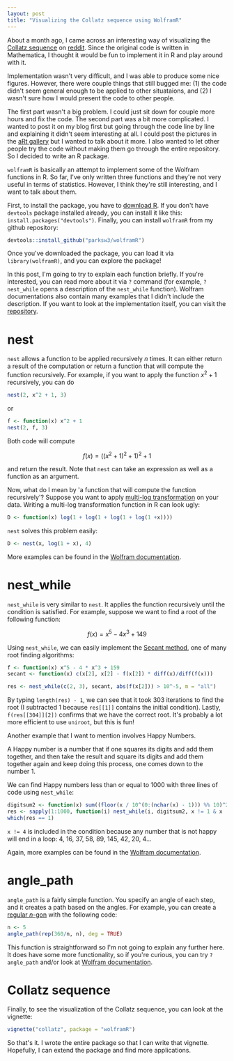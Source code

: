 ```yaml
---
layout: post
title: "Visualizing the Collatz sequence using WolframR"
---
```


About a month ago, I came across an interesting way of visualizing the [Collatz sequence](https://en.wikipedia.org/wiki/Collatz_conjecture) on [reddit](https://www.reddit.com/r/math/comments/38cg9r/a_beautiful_picture_related_to_collatz_conjecture/). Since the original code is written in Mathematica, I thought it would be fun to implement it in R and play around with it.

Implementation wasn't very difficult, and I was able to produce some nice figures. However, there were couple things that still bugged me: (1) the code didn't seem general enough to be applied to other situataions, and (2) I wasn't sure how I would present the code to other people. 

The first part wasn't a big problem. I could just sit down for couple more hours and fix the code. The second part was a bit more complicated. I wanted to post it on my blog first but going through the code line by line and explaining it didn't seem interesting at all. I could post the pictures in the [aRt gallery](https://parksw3.github.io/gallery/) but I wanted to talk about it more. I also wanted to let other people try the code without making them go through the entire repository. So I decided to write an R package.

`wolframR` is basically an attempt to implement some of the Wolfram functions in R. So far, I've only written three functions and they're not very useful in terms of statistics. However, I think they're still interesting, and I want to talk about them.

First, to install the package, you have to [download R](https://cran.r-project.org/mirrors.html). If you don't have `devtools` package installed already, you can install it like this: `install.packages("devtools")`. Finally, you can install `wolframR` from my github repository:

```r
devtools::install_github("parksw3/wolframR")
```

Once you've downloaded the package, you can load it via `library(wolframR)`, and you can explore the package!

In this post, I'm going to try to explain each function briefly. If you're interested, you can read more about it via `?` command (for example, `?nest_while` opens a description of the `nest_while` function). Wolfram documentations also contain many examples that I didn't include the description. If you want to look at the implementation itself, you can visit the [repository](https://github.com/parksw3/wolframR).

nest
====

`nest` allows a function to be applied recursively $n$ times. It can either return a result of the computation or return a function that will compute the function recursively. For example, if you want to apply the function $x^2 + 1$ recursively, you can do

```r
nest(2, x^2 + 1, 3) 
```
or

```r
f <- function(x) x^2 + 1
nest(2, f, 3)
```

Both code will compute 

$$
f(x) = \left(\left(x^2 + 1\right)^2 + 1\right)^2 + 1
$$

and return the result. Note that `nest` can take an expression as well as a function as an argument.

Now, what do I mean by 'a function that will compute the function recursively'? Suppose you want to apply [multi-log transformation](http://onlinelibrary.wiley.com/doi/10.2307/20168092/pdf) on your data. Writing a multi-log transformation function in R can look ugly:

```r
D <- function(x) log(1 + log(1 + log(1 + log(1 +x))))
```

`nest` solves this problem easily:

```r
D <- nest(x, log(1 + x), 4)
```

More examples can be found in the [Wolfram documentation](http://reference.wolfram.com/language/ref/Nest.html).

nest_while
====

`nest_while` is very similar to `nest`. It applies the function recursively until the condition is satisfied. For example, suppose we want to find a root of the following function:

$$
f(x) = x^5 - 4 x^3 + 149
$$

Using `nest_while`, we can easily implement the [Secant method](https://en.wikipedia.org/wiki/Secant_method), one of many root finding algorithms:

```r
f <- function(x) x^5 - 4 * x^3 + 159
secant <- function(x) c(x[2], x[2] - f(x[2]) * diff(x)/diff(f(x)))

res <- nest_while(c(2, 3), secant, abs(f(x[2])) > 10^-5, m = "all")
```

By typing `length(res) - 1`, we can see that it took 303 iterations to find the root (I subtracted 1 because `res[[1]]` contains the initial condition). Lastly, `f(res[[304]][2])` confirms that we have the correct root. It's probably a lot more efficient to use `uniroot`, but this is fun!

Another example that I want to mention involves Happy Numbers.

<p class="message">
A Happy number is a number that if one squares its digits and add them together, and then take the result and square its digits and add them together again and keep doing this process, one comes down to the number 1.
</p>

We can find Happy numbers less than or equal to 1000 with three lines of code using `nest_while`:

```r
digitsum2 <- function(x) sum((floor(x / 10^(0:(nchar(x) - 1))) %% 10)^2)
res <- sapply(1:1000, function(i) nest_while(i, digitsum2, x != 1 & x != 4))
which(res == 1)
```
`x != 4` is included in the condition because any number that is not happy will end in a loop: 4, 16, 37, 58, 89, 145, 42, 20, 4...

Again, more examples can be found in the [Wolfram documentation](http://reference.wolfram.com/language/ref/Nest.html).

angle_path
====

`angle_path` is a fairly simple function. You specify an angle of each step, and it creates a path based on the angles. For example, you can create a [regular $n$-gon](https://en.wikipedia.org/wiki/Regular_polygon) with the following code:

```r
n <- 5
angle_path(rep(360/n, n), deg = TRUE)
```

This function is straightforward so I'm not going to explain any further here. It does have some more functionality, so if you're curious, you can try `?angle_path` and/or look at [Wolfram documentation](https://reference.wolfram.com/language/ref/AnglePath.html).

Collatz sequence
==========

Finally, to see the visualization of the Collatz sequence, you can look at the vignette:

```r
vignette("collatz", package = "wolframR")
```

So that's it. I wrote the entire package so that I can write that vignette. Hopefully, I can extend the package and find more applications.
